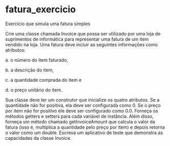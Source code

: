 # fatura_exercicio
Exercício que simula uma fatura simples

Crie uma classe chamada Invoice que possa ser utilizado por uma loja de suprimentos de informática para 
representar uma fatura de um item vendido na loja. Uma fatura deve incluir as seguintes informações 
como atributos:

  a. o número do item faturado,
  
  b. a descrição do item,
  
  c. a quantidade comprada do item e
  
  d. o preço unitário do item.

Sua classe deve ter um construtor que inicialize os quatro atributos. Se a quantidade não for positiva, ela 
deve ser configurada como 0. Se o preço por item não for positivo ele deve ser configurado como 0.0. 
Forneça os métodos getters e setters para cada variável de instância. Além disso, forneça um método 
chamado getInvoiceAmount que calcula o valor da fatura (isso é, multiplica a quantidade pelo preço por 
item) e depois retorna o valor como um double. Escreva um aplicativo de teste que demonstra as 
capacidades da classe Invoice.
